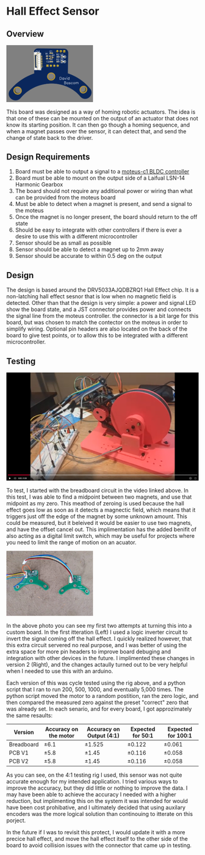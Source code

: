 # Hall Effect Sensor #

## Overview ##

<img src="/images/Hall_Effect_3D.png" alt="Old Frame CAD" width="45%" />

This board was designed as a way of homing robotic actuators. The idea is that
one of these can be mounted on the output of an actuator that does not know its
starting position. It can then go though a homing sequence, and when a magnet 
passes over the sensor, it can detect that, and send the change of state back 
to the driver. 

## Design Requirements ##

<ol>
    <li>Board must be able to output a signal to a <a href="https://mjbots.com/products/moteus-c1">moteus-c1 BLDC controller</a></li>
    <li>Board must be able to mount on the output side of a Laifual LSN-14 Harmonic Gearbox</li>
    <li>The board should not require any additional power or wiring than what can be provided from the moteus board</li>
    <li>Must be able to detect when a magnet is present, and send a signal to the moteus</li>
    <li>Once the magnet is no longer present, the board should return to the off state</li>
    <li>Should be easy to integrate with other controllers if there is ever a desire to use this with a different microcontroller</li>
    <li>Sensor should be as small as possible</li>
    <li>Sensor should be able to detect a magnet up to 2mm away</li>
    <li>Sensor should be accurate to within 0.5 deg on the output</li>
</ol>


## Design ##

The design is based around the DRV5033AJQDBZRQ1 Hall Effect chip. It is a non-latching 
hall effect sesnor that is low when no magnetic field is detected. Other than that the 
design is very simple: a power and signal LED show the board state, and a JST connector
provides power and connects the signal line from the moteus controller. the connector is
a bit large for this board, but was chosen to match the contector on the moteus in order 
to simplify wiring. Optional pin headers are also located on the back of the board to 
give test points, or to allow this to be integrated with a different microcontroller. 

## Testing ##

[![Hall Effect Testing](/images/Hall_Effect_Thumbnail.png)](https://youtu.be/xiG5vrSRzsc)

To test, I started with the breadboard circuit in the video linked above. In this test,
I was able to find a midpoint between two magnets, and use that midpoint as my zero. 
This meathod of zeroing is used because the hall effect goes low as soon as it detects 
a magnectic field, which means that it triggers just off the edge of the magnet by some 
unknown amount. This could be measured, but it beleived it would be easier to use two 
magnets, and have the offset cancel out. This implimentation has the added benifit of 
also acting as a digital limit switch, which may be useful for projects where you need 
to limit the range of motion on an acuator. 

<img src="/images/Hall_Effect_Real_PCB.png" alt="Old Frame CAD" width="45%" style="transform: rotate(180 deg);" />

In the above photo you can see my first two attempts at turning this into a custom board. 
In the first itteration (Left) I used a logic inverter circuit to invert the signal coming 
off the hall effect. I quickly realized however, that this extra circuit servered no real 
purpose, and I was better of using the extra space for more pin headers to improve board 
debuging and integration with other devices in the future. I implimented these changes in 
version 2 (Right), and the changes actaully turned out to be very helpful when I needed to 
use this with an arduino.

Each version of this was cycle tested using the rig above, and a python script that I ran 
to run 200, 500, 1000, and eventually 5,000 times. The python script moved the motor to a 
random postition, ran the zero logic, and then compared the measured zero against the preset
"correct" zero that was already set. In each senario, and for every board, I got approzimately 
the same resaults:

<table>
  <thead>
    <tr>
      <th>Version</th>
      <th>Accuracy on the motor</th>
      <th>Accuracy on Output (4:1)</th>
      <th>Expected for 50:1</th>
      <th>Expected for 100:1</th>
    </tr>
  </thead>
  <tbody>
    <tr>
      <td>Breadboard</td>
      <td>±6.1</td>
      <td>±1.525</td>
      <td>±0.122</td>
      <td>±0.061</td>
    </tr>
    <tr>
      <td>PCB V1</td>
      <td>±5.8</td>
      <td>±1.45</td>
      <td>±0.116</td>
      <td>±0.058</td>
    </tr>
    <tr>
      <td>PCB V2</td>
      <td>±5.8</td>
      <td>±1.45</td>
      <td>±0.116</td>
      <td>±0.058</td>
    </tr>
  </tbody>
</table>

As you can see, on the 4:1 testing rig I used, this sensor was not quite accurate enough
for my intended application. I tried various ways to improve the accuracy, but they did
little or nothing to improve the data. I may have been able to achieve the accuracy I 
needed with a higher reduction, but implimenting this on the system it was intended for 
would have been cost prohibative, and I ultimately decided that using auxilary encoders
was the more logical solution than continouing to itterate on this porject.

In the future if I was to revisit this protect, I would update it with a more precice 
hall effect, and move the hall effect itself to the other side of the board to avoid 
collision issues with the connector that came up in testing.





